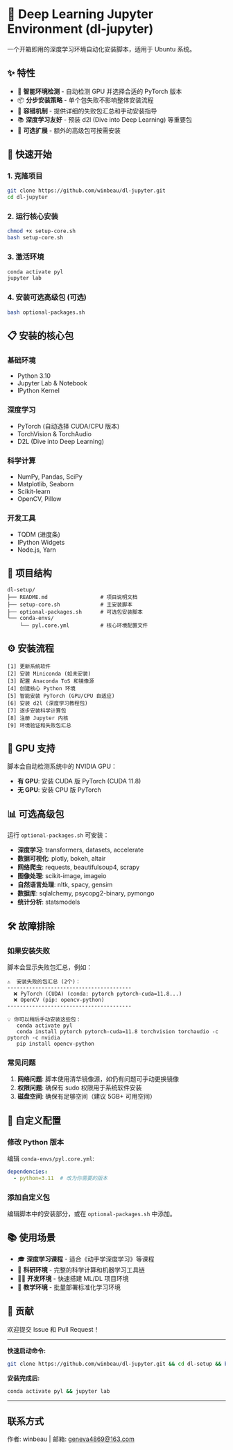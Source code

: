 # 🚀 Deep Learning Jupyter Environment (dl-jupyter)

一个开箱即用的深度学习环境自动化安装脚本，适用于 Ubuntu 系统。

## ✨ 特性

- 🎯 **智能环境检测** - 自动检测 GPU 并选择合适的 PyTorch 版本
- 📦 **分步安装策略** - 单个包失败不影响整体安装流程
- 🔧 **容错机制** - 提供详细的失败包汇总和手动安装指导
- 📚 **深度学习友好** - 预装 d2l (Dive into Deep Learning) 等重要包
- 🎨 **可选扩展** - 额外的高级包可按需安装

## 🚀 快速开始

### 1. 克隆项目

```bash
git clone https://github.com/winbeau/dl-jupyter.git
cd dl-jupyter
```

### 2. 运行核心安装

```bash
chmod +x setup-core.sh
bash setup-core.sh
```

### 3. 激活环境

```bash
conda activate pyl
jupyter lab
```

### 4. 安装可选高级包 (可选)

```bash
bash optional-packages.sh
```

## 📋 安装的核心包

### 基础环境
- Python 3.10
- Jupyter Lab & Notebook
- IPython Kernel

### 深度学习
- PyTorch (自动选择 CUDA/CPU 版本)
- TorchVision & TorchAudio  
- D2L (Dive into Deep Learning)

### 科学计算
- NumPy, Pandas, SciPy
- Matplotlib, Seaborn
- Scikit-learn
- OpenCV, Pillow

### 开发工具
- TQDM (进度条)
- IPython Widgets
- Node.js, Yarn

## 📁 项目结构

```
dl-setup/
├── README.md                 # 项目说明文档
├── setup-core.sh             # 主安装脚本
├── optional-packages.sh      # 可选包安装脚本
└── conda-envs/
    └── pyl.core.yml          # 核心环境配置文件
```

## ⚙️ 安装流程

```
[1] 更新系统软件
[2] 安装 Miniconda (如未安装)
[3] 配置 Anaconda ToS 和镜像源
[4] 创建核心 Python 环境
[5] 智能安装 PyTorch (GPU/CPU 自适应)
[6] 安装 d2l (深度学习教程包)
[7] 逐步安装科学计算包
[8] 注册 Jupyter 内核
[9] 环境验证和失败包汇总
```

## 🎯 GPU 支持

脚本会自动检测系统中的 NVIDIA GPU：

- **有 GPU**: 安装 CUDA 版 PyTorch (CUDA 11.8)
- **无 GPU**: 安装 CPU 版 PyTorch

## 📊 可选高级包

运行 `optional-packages.sh` 可安装：

- **深度学习**: transformers, datasets, accelerate
- **数据可视化**: plotly, bokeh, altair  
- **网络爬虫**: requests, beautifulsoup4, scrapy
- **图像处理**: scikit-image, imageio
- **自然语言处理**: nltk, spacy, gensim
- **数据库**: sqlalchemy, psycopg2-binary, pymongo
- **统计分析**: statsmodels

## 🛠️ 故障排除

### 如果安装失败

脚本会显示失败包汇总，例如：

```
⚠️  安装失败的包汇总 (2个)：
----------------------------------------
  ❌ PyTorch (CUDA) (conda: pytorch pytorch-cuda=11.8...)
  ❌ OpenCV (pip: opencv-python)
----------------------------------------

💡 你可以稍后手动安装这些包：
   conda activate pyl
   conda install pytorch pytorch-cuda=11.8 torchvision torchaudio -c pytorch -c nvidia
   pip install opencv-python
```

### 常见问题

1. **网络问题**: 脚本使用清华镜像源，如仍有问题可手动更换镜像
2. **权限问题**: 确保有 sudo 权限用于系统软件安装
3. **磁盘空间**: 确保有足够空间（建议 5GB+ 可用空间）

## 🔧 自定义配置

### 修改 Python 版本

编辑 `conda-envs/pyl.core.yml`:

```yaml
dependencies:
  - python=3.11  # 改为你需要的版本
```

### 添加自定义包

编辑脚本中的安装部分，或在 `optional-packages.sh` 中添加。

## 📚 使用场景

- 🎓 **深度学习课程** - 适合《动手学深度学习》等课程
- 🔬 **科研环境** - 完整的科学计算和机器学习工具链  
- 👨‍💻 **开发环境** - 快速搭建 ML/DL 项目环境
- 🏫 **教学环境** - 批量部署标准化学习环境

## 🤝 贡献

欢迎提交 Issue 和 Pull Request！


---

**快速启动命令:**

```bash
git clone https://github.com/winbeau/dl-jupyter.git && cd dl-setup && bash setup-core.sh
```

**安装完成后:**

```bash
conda activate pyl && jupyter lab
```

---

## 联系方式
作者: winbeau | 邮箱: geneva4869@163.com
